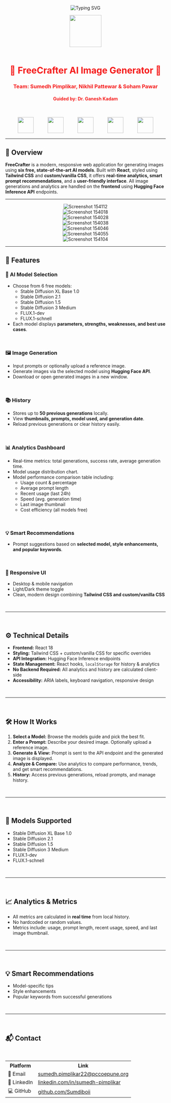 <!-- TITLE with Animated Typing Effect -->
<p align="center">
  <img src="https://readme-typing-svg.demolab.com?font=Fira+Code&pause=1000&color=F61C1C&center=true&vCenter=true&width=800&lines=Generate.+Analyze.+Download.;FreeCrafter+AI+Image+Platform;Built+with+React+%2B+Tailwind+%2B+Vanilla+CSS" alt="Typing SVG" />
</p>

<p align="center">
  <img src="https://img.icons8.com/color/60/artificial-intelligence.png" width="100" />
<br><br>

<h1 align="center" style="color:#F61C1C;">🎨 FreeCrafter AI Image Generator 🤖</h1>
<h3 align="center" style="color:#F61C1C;">Team: Sumedh Pimplikar, Nikhil Pattewar & Soham Pawar</h3>
<h4 align="center" style="color:#F61C1C;">Guided by: Dr. Ganesh Kadam</h4>
</p>

<br>

<p align="center">
  <img src="https://img.icons8.com/color/60/source-code.png" width="50" hspace="20"/>
  <img src="https://img.icons8.com/color/60/artificial-intelligence.png" width="50" hspace="20"/>
  <img src="https://img.icons8.com/color/60/download.png" width="50" hspace="20"/>
  <img src="https://img.icons8.com/color/60/data-sheet.png" width="50" hspace="20"/>
  <img src="https://img.icons8.com/color/60/design.png" width="50" hspace="20"/>
</p>


---

## 📖 Overview
**FreeCrafter** is a modern, responsive web application for generating images using **six free, state-of-the-art AI models**.  Built with **React**, styled using **Tailwind CSS** and **custom/vanilla CSS**, it offers **real-time analytics, smart prompt recommendations**, and a **user-friendly interface**.  All image generations and analytics are handled on the **frontend** using **Hugging Face Inference API** endpoints.

---

<p align="center">
 
  <img src="read-me-images/Screenshot 2025-08-16 154112.png" alt="Screenshot 154112" />
<br>
  <img src="read-me-images/Screenshot 2025-08-16 154018.png" alt="Screenshot 154018" />
  <br>
  <img src="read-me-images/Screenshot 2025-08-16 154028.png" alt="Screenshot 154028" />
  <br>
  <img src="read-me-images/Screenshot 2025-08-16 154038.png" alt="Screenshot 154038" />
  <br>
  <img src="read-me-images/Screenshot 2025-08-16 154046.png" alt="Screenshot 154046" />
  <br>
  <img src="read-me-images/Screenshot 2025-08-16 154055.png" alt="Screenshot 154055" />
  <br>
  <img src="read-me-images/Screenshot 2025-08-16 154104.png" alt="Screenshot 154104" />

</p>


---

## 🚀 Features

### 🎨 AI Model Selection
- Choose from 6 free models:  
  - Stable Diffusion XL Base 1.0  
  - Stable Diffusion 2.1  
  - Stable Diffusion 1.5  
  - Stable Diffusion 3 Medium  
  - FLUX.1-dev  
  - FLUX.1-schnell  
- Each model displays **parameters, strengths, weaknesses, and best use cases**.

 <br>

### 🖼️ Image Generation
- Input prompts or optionally upload a reference image.  
- Generate images via the selected model using **Hugging Face API**.  
- Download or open generated images in a new window.

 <br>

### 📚 History
- Stores up to **50 previous generations** locally.  
- View **thumbnails, prompts, model used, and generation date**.  
- Reload previous generations or clear history easily.

 <br>

### 📊 Analytics Dashboard
- Real-time metrics: total generations, success rate, average generation time.  
- Model usage distribution chart.  
- Model performance comparison table including:  
  - Usage count & percentage  
  - Average prompt length  
  - Recent usage (last 24h)  
  - Speed (avg. generation time)  
  - Last image thumbnail  
  - Cost efficiency (all models free)

 <br>

### 💡 Smart Recommendations
- Prompt suggestions based on **selected model, style enhancements, and popular keywords**.


 <br>
 
### 🌙 Responsive UI
- Desktop & mobile navigation  
- Light/Dark theme toggle  
- Clean, modern design combining **Tailwind CSS and custom/vanilla CSS**  


 <br>
 
---

 <br>
 
## ⚙️ Technical Details
- **Frontend:** React 18  
- **Styling:** Tailwind CSS + custom/vanilla CSS for specific overrides  
- **API Integration:** Hugging Face Inference endpoints  
- **State Management:** React hooks, `localStorage` for history & analytics  
- **No Backend Required:** All analytics and history are calculated client-side  
- **Accessibility:** ARIA labels, keyboard navigation, responsive design  

 <br>
 
---

 <br>
 
## 🛠️ How It Works
1. **Select a Model:** Browse the models guide and pick the best fit.  
2. **Enter a Prompt:** Describe your desired image. Optionally upload a reference image.  
3. **Generate & View:** Prompt is sent to the API endpoint and the generated image is displayed.  
4. **Analyze & Compare:** Use analytics to compare performance, trends, and get smart recommendations.  
5. **History:** Access previous generations, reload prompts, and manage history.

 <br>
 
---

 <br>
 
## 🧩 Models Supported
- Stable Diffusion XL Base 1.0  
- Stable Diffusion 2.1  
- Stable Diffusion 1.5  
- Stable Diffusion 3 Medium  
- FLUX.1-dev  
- FLUX.1-schnell

 <br>
 
---

 <br>
 
## 📈 Analytics & Metrics
- All metrics are calculated in **real time** from local history.  
- No hardcoded or random values.  
- Metrics include: usage, prompt length, recent usage, speed, and last image thumbnail.

 <br>
 
---

 <br>
 
## 💡 Smart Recommendations
- Model-specific tips  
- Style enhancements  
- Popular keywords from successful generations  

 <br>
 
---

 <br>
 
## 📬 Contact
<table align="center">
  <tr>
    <th>Platform</th>
    <th>Link</th>
  </tr>
  <tr>
    <td>📧 Email</td>
    <td><a href="mailto:sumedh.pimplikar22@pccoepune.org">sumedh.pimplikar22@pccoepune.org</a></td>
  </tr>
  <tr>
    <td>💼 LinkedIn</td>
    <td><a href="https://www.linkedin.com/in/sumedh-pimplikar" target="_blank">linkedin.com/in/sumedh-pimplikar</a></td>
  </tr>
  <tr>
    <td>💻 GitHub</td>
     <br>
    <td><a href="https://github.com/Sumdiboii" target="_blank">github.com/Sumdiboii</a></td>
  </tr>
</table>

<br>
